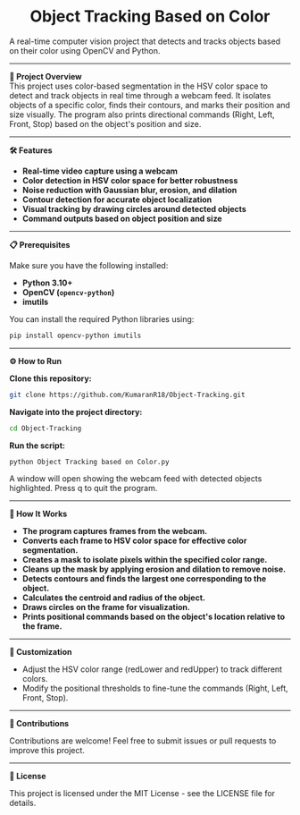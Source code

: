<h1 align="center">Object Tracking Based on Color</h1>

A real-time computer vision project that detects and tracks objects based on their color using OpenCV and Python.

---

**🚀 Project Overview**  
This project uses color-based segmentation in the HSV color space to detect and track objects in real time through a webcam feed. It isolates objects of a specific color, finds their contours, and marks their position and size visually. The program also prints directional commands (Right, Left, Front, Stop) based on the object's position and size.

---

**🛠️ Features**  
- **Real-time video capture using a webcam**  
- **Color detection in HSV color space for better robustness**  
- **Noise reduction with Gaussian blur, erosion, and dilation**  
- **Contour detection for accurate object localization**  
- **Visual tracking by drawing circles around detected objects**  
- **Command outputs based on object position and size**  

---

**📋 Prerequisites**  

Make sure you have the following installed:  
- **Python 3.10+**  
- **OpenCV (`opencv-python`)**  
- **imutils**  

You can install the required Python libraries using:

```bash
pip install opencv-python imutils
```
---

**⚙️ How to Run**  

**Clone this repository:**

```bash
git clone https://github.com/KumaranR18/Object-Tracking.git
```
**Navigate into the project directory:**

```bash
cd Object-Tracking
```
**Run the script:**

```bash
python Object Tracking based on Color.py
```
A window will open showing the webcam feed with detected objects highlighted.
Press q to quit the program.

---

**🎯 How It Works**
- **The program captures frames from the webcam.**
- **Converts each frame to HSV color space for effective color segmentation.**
- **Creates a mask to isolate pixels within the specified color range.**
- **Cleans up the mask by applying erosion and dilation to remove noise.**
- **Detects contours and finds the largest one corresponding to the object.**
- **Calculates the centroid and radius of the object.**
- **Draws circles on the frame for visualization.**
- **Prints positional commands based on the object's location relative to the frame.**

---

**🔧 Customization**
- Adjust the HSV color range (redLower and redUpper) to track different colors.
- Modify the positional thresholds to fine-tune the commands (Right, Left, Front, Stop).

---

**🤝 Contributions**

Contributions are welcome! Feel free to submit issues or pull requests to improve this project.

---

**📄 License**

This project is licensed under the MIT License - see the LICENSE file for details.


